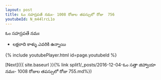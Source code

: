 ```yaml
---
layout: post
title: ఓం సహస్రపతే నమః- 1008 రోజుల తపస్సులో రోజు  756
youtubeId: N_m44lrcL1o
---
```

 
 
 ఓం సహస్రపతే నమః  
 
 -  లక్షలాది కాళ్ళు ఎవరికి ఉన్నాయి 
 
  
 
  
 
 
 
 
 
 


{% include youtubePlayer.html id=page.youtubeId %}
 
[Next]({{ site.baseurl }}{% link  split1/_posts/2016-12-04-ఓం సత్తా జిహ్వాయా నమః- 1008 రోజుల తపస్సులో రోజు  755.md%})
 
